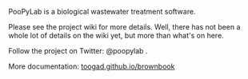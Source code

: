 
PooPyLab is a biological wastewater treatment software.

Please see the project wiki for more details. Well, there has not been a whole
lot of details on the wiki yet, but more than what's on here.

Follow the project on Twitter: @poopylab .

More documentation:
[toogad.github.io/brownbook](toogad.github.io/brownbook/index.html)

